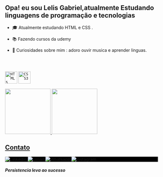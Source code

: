 ## Opa! eu sou Lelis Gabriel,atualmente Estudando linguagens de programação e tecnologias

- 🎓 Atualmente estudando HTML e CSS .

- 📚 Fazendo cursos da udemy

- 🚀 Curiosidades sobre mim : adoro ouvir musica e aprender linguas.

<br><br>

<code><img width="40px" src="https://cdn.jsdelivr.net/gh/devicons/devicon/icons/html5/html5-original-wordmark.svg" title = "HTML5"/></code>
<code><img width="40px" src="https://cdn.jsdelivr.net/gh/devicons/devicon/icons/css3/css3-original-wordmark.svg" title = "CSS3"/></code>

<div align="left">
   <a href="https://github.com/lucelhocristiano">
   <img height="150cm" src="https://github-readme-stats.vercel.app/api?username=lelisgabriel&show_icons=true&theme=react&layout=compact"/>
   <img height="150em" src="https://github-readme-stats.vercel.app/api/top-langs/?username=lelisgabriel&show_icons=true&theme=react&layout=compact"/>
</div>

<!-- Contact -->
<h2>Contato</h2>

<p style="background:black">  
<a href="https://www.linkedin.com/in/lucelho-cristiano-b17196239" target="_blank">
  <img src="https://img.shields.io/badge/-LelisGabriel-0077B5?style=flat&logo=linkedin" alt="Linkedin"/>
</a>  
<a href="https://mail.google.com/mail/u/0/#inbox?compose=CllgCJNvwDlxBSwvBFBBrBfWTRLxMfDbvbBWvZXpmhcfjmmZrZKlKTSLrPkSJlVHpvHkDzCkPFL" target="_blank">
 <img src="https://img.shields.io/badge/-LelisGabriel-D14836?style=flat&logo=gmail&logoColor=white" 
 alt="Gmail"/>
</a>  
<a href="https://contate.me/lucelho" target="_blank">
  <img src="https://img.shields.io/badge/-LelisGabriel-25D366??style=for-the-badge&logo=whatsapp&logoColor=white" alt="Whatsapp"/>  
</a>  
<a href="https://www.instagram.com/lucelhosilva" target="_blank">
 <img src="https://img.shields.io/badge/-LelisGabriel-E4405F?style=flat&logo=instagram&logoColor=white" alt="instagram"/>
</a>
</p>

<!-- citation -->

#### _Persistencia leva ao sucesso_
